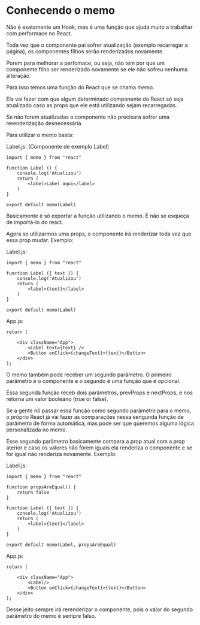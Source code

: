 # Conhecendo o memo

Não é exatamente um Hook, mas é uma função que ajuda muito a trabalhar com performace no React.

Toda vez que o componente pai sofrer atualização (exemplo recarregar a página), os componentes filhos serão renderizados novamente.

Porem para melhorar a perfomace, ou seja, não tem por que um componente filho ser renderizado novamente se ele não sofreu nenhuma alteração.

Para isso temos uma função do React que se chama memo.

Ela vai fazer com que algum determinado componente do React só seja atualizado caso as props que ele está utilizando sejam recarregadas.

Se não forem atualizadas o componente não precisará sofrer uma rerenderização desnecessária

Para utilizar o memo basta:

Label.js: (Componente de exemplo Label)

    import { memo } from "react"

    function Label () {
        console.log('Atualizou')
        return (
            <label>Label aqui</label>
        )
    }

    export default memo(Label)

Basicamente é só exportar a função utilizando o memo. E não se esqueça de importá-lo do react.

Agora se utilizarmos uma props, o componente irá renderizar toda vez que essa prop mudar. Exemplo:

Label.js:

    import { memo } from "react"

    function Label ({ text }) {
        console.log('Atualizou')
        return (
            <label>{text}</label>
        )
    }

    export default memo(Label)

App.js:

    return (

        <div className="App">
            <Label text={text} />
            <Button onClick={changeText}>{text}</Button>
        </div>    
    );

O memo também pode receber um segundo parâmetro. O primeiro parâmetro é o componente e o segundo é uma função que é opcional.

Essa segunda função receb dois parâmetros, prevProps e nextProps, e nos retorna um valor booleano (true or false).

Se a gente nõ passar essa função como segundo parâmetro para o memo, o próprio React já vai fazer as comparações nessa sengunda função de parâmetro de forma automática, mas pode ser que queremos alguma lógica personalizada no memo.

Esse segundo parâmetro basicamente compara a prop atual com a prop aterior e caso os valores não forem iguais ela renderiza o componente e se for igual não renderiza novamente. Exemplo:

Label.js:

    import { memo } from "react"

    function propsAreEqual() {
        return false
    }

    function Label ({ text }) {
        console.log('Atualizou')
        return (
            <label>{text}</label>
        )
    }

    export default memo(Label, propsAreEqual)

App.js:

    return (

        <div className="App">
            <Label/>
            <Button onClick={changeText}>{text}</Button>
        </div>    
    );


Desse jeito sempre irá rerenderizar o componente, pois o valor do segundo parâmetro do memo é sempre falso.



